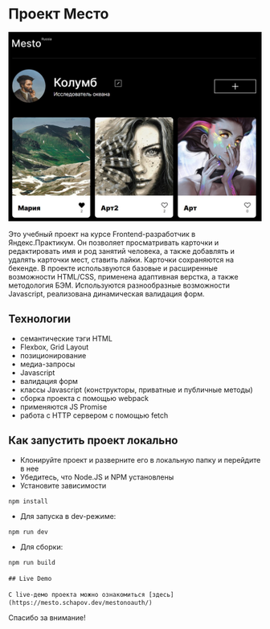 # Проект Место
![Скриншот сайта](https://github.com/dev0x451/mesto/blob/main/src/images/screen-shot.jpg)

Это учебный проект на курсе Frontend-разработчик в Яндекс.Практикум. Он позволяет просматривать карточки и редактировать имя и род занятий человека, а также добавлять и удалять карточки мест, ставить лайки. Карточки сохраняются на бекенде. В проекте использвуются базовые и расширенные возможности HTML/CSS, применена адаптивная верстка, а также методология БЭМ. Используются разнообразные возможности Javascript, реализована динамическая валидация форм.

## Технологии
* семантические тэги HTML
* Flexbox, Grid Layout
* позиционирование
* медиа-запросы
* Javascript
* валидация форм
* классы Javascript (конструкторы, приватные и публичные методы)
* сборка проекта с помощью webpack
* применяются JS Promise
* работа с HTTP сервером с помощью fetch

## Как запустить проект локально

* Клонируйте проект и разверните его в локальную папку и перейдите в нее
* Убедитесь, что Node.JS и NPM установлены
* Установите зависимости
```shell
npm install
```
* Для запуска в dev-режиме:
```shell
npm run dev
```
* Для сборки:
```shell
npm run build

## Live Demo

С live-демо проекта можно ознакомиться [здесь](https://mesto.schapov.dev/mestonoauth/)

```
Спасибо за внимание!
